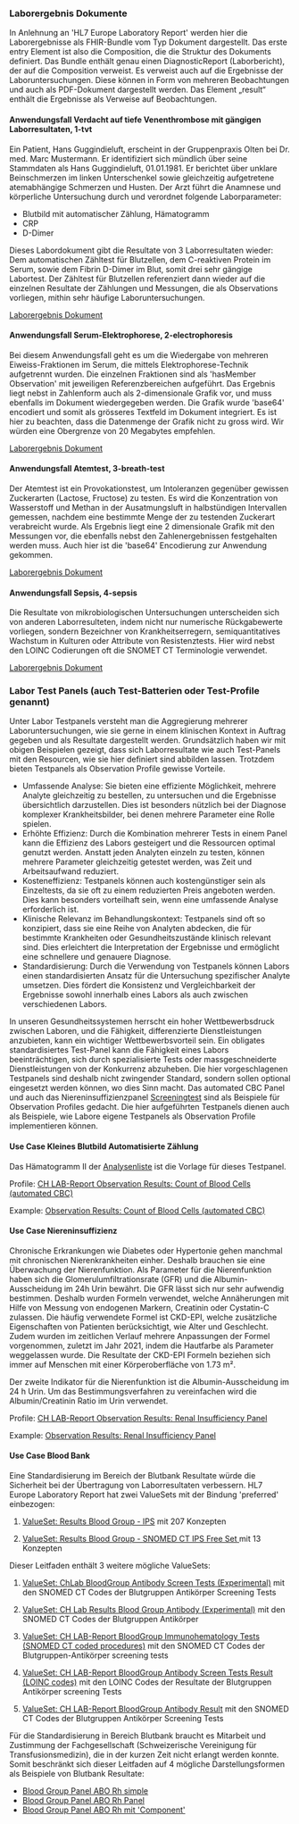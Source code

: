 <!-- markdownlint-disable MD001 MD041 -->

### Laborergebnis Dokumente

In Anlehnung an 'HL7 Europe Laboratory Report' werden hier die Laborergebnisse als FHIR-Bundle vom Typ Dokument dargestellt. Das erste entry Element ist also die Composition, die die Struktur des Dokuments definiert.
Das Bundle enthält genau einen DiagnosticReport (Laborbericht), der auf die Composition verweist. Es verweist auch auf die Ergebnisse der Laboruntersuchungen. Diese können in Form von mehreren Beobachtungen und auch als PDF-Dokument dargestellt werden. Das Element „result“ enthält die Ergebnisse als Verweise auf Beobachtungen. 

#### Anwendungsfall Verdacht auf tiefe Venenthrombose mit gängigen Laborresultaten, 1-tvt

Ein Patient, Hans Guggindieluft, erscheint in der Gruppenpraxis Olten bei Dr. med. Marc Mustermann. Er identifiziert sich mündlich über seine Stammdaten als Hans Guggindieluft, 01.01.1981. Er berichtet über unklare Beinschmerzen im linken Unterschenkel sowie gleichzeitig aufgetretene atemabhängige Schmerzen und Husten. Der Arzt führt die Anamnese und körperliche Untersuchung durch und verordnet folgende Laborparameter:

* Blutbild mit automatischer Zählung, Hämatogramm
* CRP
* D-Dimer
 
Dieses Labordokument gibt die Resultate von 3 Laborresultaten wieder: Dem automatischen Zähltest für Blutzellen, dem C-reaktiven Protein im Serum, sowie dem Fibrin D-Dimer im Blut, somit drei sehr gängige Labortest. Der Zähltest für Blutzellen referenziert dann wieder auf die einzelnen Resultate der Zählungen und Messungen, die als Observations vorliegen, mithin sehr häufige Laboruntersuchungen.

[Laborergebnis Dokument](Bundle-LabResultReport-1-tvt.html)

#### Anwendungsfall Serum-Elektrophorese, 2-electrophoresis

Bei diesem Anwendungsfall geht es um die Wiedergabe von mehreren Eiweiss-Fraktionen im Serum, die mittels Elektrophorese-Technik aufgetrennt wurden. Die einzelnen Fraktionen sind als 'hasMember Observation' mit jeweiligen Referenzbereichen aufgeführt. Das Ergebnis liegt nebst in Zahlenform auch als 2-dimensionale Grafik vor, und muss ebenfalls im Dokument wiedergegeben werden. Die Grafik wurde 'base64' encodiert und somit als grösseres Textfeld im Dokument integriert. Es ist hier zu beachten, dass die Datenmenge der Grafik nicht zu gross wird. Wir würden eine Obergrenze von 20 Megabytes empfehlen. 

[Laborergebnis Dokument](Bundle-LabResultReport-2-electrophoresis.html)

#### Anwendungsfall Atemtest, 3-breath-test

Der Atemtest ist ein Provokationstest, um Intoleranzen gegenüber gewissen Zuckerarten (Lactose, Fructose) zu testen. Es wird die Konzentration von Wasserstoff und Methan in der Ausatmungsluft in halbstündigen Intervallen gemessen, nachdem eine bestimmte Menge der zu testenden Zuckerart verabreicht wurde. Als Ergebnis liegt eine 2 dimensionale Grafik mit den Messungen vor, die ebenfalls nebst den Zahlenergebnissen festgehalten werden muss. Auch hier ist die 'base64' Encodierung zur Anwendung gekommen.

[Laborergebnis Dokument](Bundle-LabResultReport-3-breath-test.html)

#### Anwendungsfall Sepsis, 4-sepsis

Die Resultate von mikrobiologischen Untersuchungen unterscheiden sich von anderen Laborresulteten, indem nicht nur numerische Rückgabewerte vorliegen, sondern Bezeichner von Krankheitserregern, semiquantitatives Wachstum in Kulturen oder Attribute von Resistenztests. Hier wird nebst den LOINC Codierungen oft die SNOMET CT Terminologie verwendet.

[Laborergebnis Dokument](Bundle-LabResultReport-4-sepsis.html)

### Labor Test Panels (auch Test-Batterien oder Test-Profile genannt)

Unter Labor Testpanels versteht man die Aggregierung mehrerer Laboruntersuchungen, wie sie gerne in einem klinischen Kontext in Auftrag gegeben und als Resultate dargestellt werden. Grundsätzlich haben wir mit obigen Beispielen gezeigt, dass sich Laborresultate wie auch Test-Panels mit den Resourcen, wie sie hier definiert sind abbilden lassen. Trotzdem bieten Testpanels als Observation Profile gewisse Vorteile.

* Umfassende Analyse: Sie bieten eine effiziente Möglichkeit, mehrere Analyte gleichzeitig zu bestellen, zu untersuchen und die Ergebnisse übersichtlich darzustellen. Dies ist besonders nützlich bei der Diagnose komplexer Krankheitsbilder, bei denen mehrere Parameter eine Rolle spielen.
* Erhöhte Effizienz: Durch die Kombination mehrerer Tests in einem Panel kann die Effizienz des Labors gesteigert und die Ressourcen optimal genutzt werden. Anstatt jeden Analyten einzeln zu testen, können mehrere Parameter gleichzeitig getestet werden, was Zeit und Arbeitsaufwand reduziert.
* Kosteneffizienz: Testpanels können auch kostengünstiger sein als Einzeltests, da sie oft zu einem reduzierten Preis angeboten werden. Dies kann besonders vorteilhaft sein, wenn eine umfassende Analyse erforderlich ist.
* Klinische Relevanz im Behandlungskontext: Testpanels sind oft so konzipiert, dass sie eine Reihe von Analyten abdecken, die für bestimmte Krankheiten oder Gesundheitszustände klinisch relevant sind. Dies erleichtert die Interpretation der Ergebnisse und ermöglicht eine schnellere und genauere Diagnose.
* Standardisierung: Durch die Verwendung von Testpanels können Labors einen standardisierten Ansatz für die Untersuchung spezifischer Analyte umsetzen. Dies fördert die Konsistenz und Vergleichbarkeit der Ergebnisse sowohl innerhalb eines Labors als auch zwischen verschiedenen Labors.

In unseren Gesundheitssystemen herrscht ein hoher Wettbewerbsdruck zwischen Laboren, und die Fähigkeit, differenzierte Dienstleistungen anzubieten, kann ein wichtiger Wettbewerbsvorteil sein. Ein obligates standardisiertes Test-Panel kann die Fähigkeit eines Labors beeinträchtigen, sich durch spezialisierte Tests oder massgeschneiderte Dienstleistungen von der Konkurrenz abzuheben. Die hier vorgeschlagenen Testpanels sind deshalb nicht zwingender Standard, sondern sollen optional eingesetzt werden können, wo dies Sinn macht. Das automated CBC Panel und auch das Niereninsuffizienzpanel [Screeningtest](https://www.swissnephrology.ch/wp/wp-content/uploads/2023/01/161121_SGN_Pocketguide_CKD_Web_A4_e_WZ.pdf) sind als Beispiele für Observation Profiles gedacht.
Die hier aufgeführten Testpanels dienen auch als Beispiele, wie Labore eigene Testpanels als Observation Profile implementieren können.

#### Use Case Kleines Blutbild Automatisierte Zählung

Das Hämatogramm II der [Analysenliste](https://www.bag.admin.ch/dam/bag/de/dokumente/kuv-leistungen/leistungen-und-tarife/Analysenliste/Analysenliste%20per%201.%20Januar%202024%20in%20Excel%20Format.xlsx.download.xlsx/Analysenliste%20per%201.%20Januar%202024%20in%20Excel%20Format.xlsx) ist die Vorlage für dieses Testpanel. 

Profile: [CH LAB-Report Observation Results: Count of Blood Cells (automated CBC)](StructureDefinition-ch-lab-observation-cbc-panel.html)

Example: [Observation Results: Count of Blood Cells (automated CBC)](Observation-ExampleObservationCBCPanel.html)

#### Use Case Niereninsuffizienz

Chronische Erkrankungen wie Diabetes oder Hypertonie gehen manchmal mit chronischen Nierenkrankheiten einher. Deshalb brauchen sie eine Überwachung der Nierenfunktion. Als Parameter für die Nierenfunktion haben sich die Glomerulumfiltrationsrate (GFR) und die Albumin-Ausscheidung im 24h Urin bewährt. Die GFR lässt sich nur sehr aufwendig bestimmen. Deshalb wurden Formeln verwendet, welche Annäherungen mit Hilfe von Messung von endogenen Markern, Creatinin oder Cystatin-C zulassen. Die häufig verwendete Formel ist CKD-EPI, welche zusätzliche Eigenschaften von Patienten berücksichtigt, wie Alter und Geschlecht. Zudem wurden im zeitlichen Verlauf mehrere Anpassungen der Formel vorgenommen, zuletzt im Jahr 2021, indem die Hautfarbe als Parameter weggelassen wurde. Die Resultate der CKD-EPI Formeln beziehen sich immer auf Menschen mit einer Körperoberfläche von 1.73 m².

Der zweite Indikator für die Nierenfunktion ist die Albumin-Ausscheidung im 24 h Urin. Um das Bestimmungsverfahren zu vereinfachen wird die Albumin/Creatinin Ratio im Urin verwendet.

Profile: [CH LAB-Report Observation Results: Renal Insufficiency Panel](StructureDefinition-ch-lab-observation-renal-insufficiency-panel.html)

Example: [Observation Results: Renal Insufficiency Panel](Observation-ObservationRenalInsufficiencyPanel.html)

#### Use Case Blood Bank

Eine Standardisierung im Bereich der Blutbank Resultate würde die Sicherheit bei der Übertragung von Laborresultaten verbessern. HL7 Europe Laboratory Report hat zwei ValueSets mit der Bindung 'preferred' einbezogen:

1. [ValueSet: Results Blood Group - IPS](http://hl7.org/fhir/uv/ips/ValueSet/results-blood-group-uv-ips) mit 207 Konzepten

2. [ValueSet: Results Blood Group - SNOMED CT IPS Free Set ](http://hl7.org/fhir/uv/ips/ValueSet/results-blood-group-snomed-ct-ips-free-set) mit 13 Konzepten

Dieser Leitfaden enthält 3 weitere mögliche ValueSets:

1. [ValueSet: ChLab BloodGroup Antibody Screen Tests (Experimental)](ValueSet-ch-lab-bloodgroup-immuno-hematology-vs.html) mit den SNOMED CT Codes der Blutgruppen Antikörper Screening Tests

2. [ValueSet: CH Lab Results Blood Group Antibody (Experimental)](ValueSet-ch-lab-bloodgroup-antibody-vs.html) mit den SNOMED CT Codes der Blutgruppen Antikörper

1. [ValueSet: CH LAB-Report BloodGroup Immunohematology Tests (SNOMED CT coded procedures)](ValueSet-ch-lab-bloodgroup-immuno-hematology-vs.html) mit den SNOMED CT Codes der Blutgruppen-Antikörper screening tests

2. [ValueSet: CH LAB-Report BloodGroup Antibody Screen Tests Result (LOINC codes)](ValueSet-ch-lab-bloodgroup-antibody-screen-vs.html) mit den LOINC Codes der Resultate der Blutgruppen Antikörper screening Tests

3. [ValueSet: CH LAB-Report BloodGroup Antibody Result](ValueSet-ch-lab-bloodgroup-antibody-vs.html) mit den SNOMED CT Codes der Blutgruppen Antikörper Screening Tests

Für die Standardisierung in Bereich Blutbank braucht es Mitarbeit und Zustimmung der Fachgesellschaft (Schweizerische Vereinigung für Transfusionsmedizin), die in der kurzen Zeit nicht erlangt werden konnte. Somit beschränkt sich dieser Leitfaden auf 4 mögliche Darstellungsformen als Beispiele von Blutbank Resultate: 

* [Blood Group Panel ABO Rh simple](Observation-BloodGroupAB0RhD.html)
* [Blood Group Panel ABO Rh Panel](Observation-BloodGroupPanel.html)
* [Blood Group Panel ABO Rh mit 'Component'](Observation-BloodGroupCompAB0CompRhD.html)

